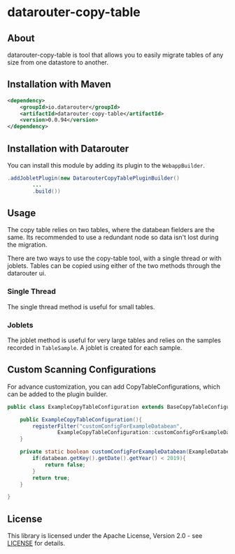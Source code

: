 # datarouter-copy-table

## About
datarouter-copy-table is tool that allows you to easily migrate tables of any size from one datastore to another.

## Installation with Maven

```xml
<dependency>
	<groupId>io.datarouter</groupId>
	<artifactId>datarouter-copy-table</artifactId>
	<version>0.0.94</version>
</dependency>
```

## Installation with Datarouter

You can install this module by adding its plugin to the `WebappBuilder`.

```java
.addJobletPlugin(new DatarouterCopyTablePluginBuilder()
		...
		.build())
```

## Usage

The copy table relies on two tables, where the databean fielders are the same. Its recommended to use a
 redundant node so data isn't lost during the migration.

There are two ways to use the copy-table tool, with a single thread or with joblets. Tables can be copied
 using either of the two methods through the datarouter ui.

### Single Thread
The single thread method is useful for small tables.

### Joblets
The joblet method is useful for very large tables and relies on the samples recorded in `TableSample`.
 A joblet is created for each sample.

## Custom Scanning Configurations

For advance customization, you can add CopyTableConfigurations, which can be added to the plugin builder.

```java
public class ExampleCopyTableConfiguration extends BaseCopyTableConfiguration{

	public ExampleCopyTableConfiguration(){
		registerFilter("customConfigForExampleDatabean",
				ExampleCopyTableConfiguration::customConfigForExampleDatabean);
	}

	private static boolean customConfigForExampleDatabean(ExampleDatabean databean){
		if(databean.getKey().getDate().getYear() < 2019){
			return false;
		}
		return true;
	}

}
```

## License

This library is licensed under the Apache License, Version 2.0 - see [LICENSE](../LICENSE) for details.

